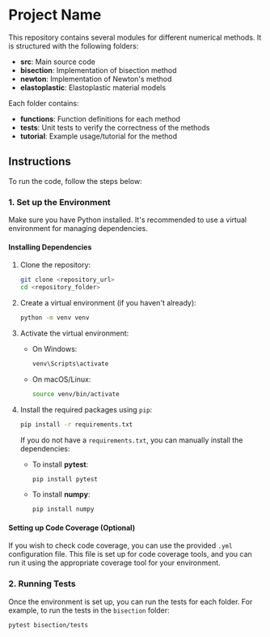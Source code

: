 # Project Name

This repository contains several modules for different numerical methods. It is structured with the following folders:

- **src**: Main source code
- **bisection**: Implementation of bisection method
- **newton**: Implementation of Newton's method
- **elastoplastic**: Elastoplastic material models

Each folder contains:
- **functions**: Function definitions for each method
- **tests**: Unit tests to verify the correctness of the methods
- **tutorial**: Example usage/tutorial for the method

## Instructions

To run the code, follow the steps below:

### 1. Set up the Environment

Make sure you have Python installed. It's recommended to use a virtual environment for managing dependencies.

#### Installing Dependencies

1. Clone the repository:
    ```bash
    git clone <repository_url>
    cd <repository_folder>
    ```

2. Create a virtual environment (if you haven't already):
    ```bash
    python -m venv venv
    ```

3. Activate the virtual environment:
    - On Windows:
      ```bash
      venv\Scripts\activate
      ```
    - On macOS/Linux:
      ```bash
      source venv/bin/activate
      ```

4. Install the required packages using `pip`:
    ```bash
    pip install -r requirements.txt
    ```

    If you do not have a `requirements.txt`, you can manually install the dependencies:
    - To install **pytest**:
      ```bash
      pip install pytest
      ```
    - To install **numpy**:
      ```bash
      pip install numpy
      ```

#### Setting up Code Coverage (Optional)

If you wish to check code coverage, you can use the provided `.yml` configuration file. This file is set up for code coverage tools, and you can run it using the appropriate coverage tool for your environment.

### 2. Running Tests

Once the environment is set up, you can run the tests for each folder. For example, to run the tests in the `bisection` folder:

```bash
pytest bisection/tests
